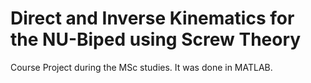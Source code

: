 # Direct and Inverse Kinematics for the NU-Biped using Screw Theory
Course Project during the MSc studies. It was done in MATLAB.
